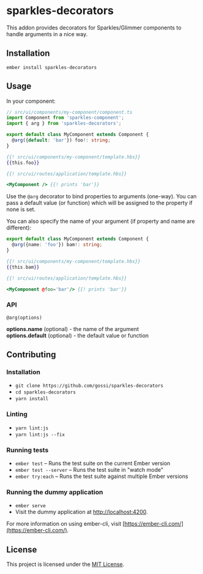 sparkles-decorators
==============================================================================

This addon provides decorators for Sparkles/Glimmer components to handle arguments in a nice way.

Installation
------------------------------------------------------------------------------

```
ember install sparkles-decorators
```


Usage
------------------------------------------------------------------------------

In your component:

```ts
// src/ui/components/my-component/component.ts
import Component from 'sparkles-component';
import { arg } from 'sparkles-decorators';

export default class MyComponent extends Component {
  @arg({default: 'bar'}) foo!: string;
}
```

```hbs
{{! src/ui/components/my-component/template.hbs}}
{{this.foo}}
```

```hbs
{{! src/ui/routes/application/template.hbs}}

<MyComponent /> {{! prints 'bar'}}
```

Use the `@arg` decorator to bind properties to arguments (one-way). You can pass a default value (or function) which will be assigned to the property if none is set. 

You can also specify the name of your argument (if property and name are different):

```ts
export default class MyComponent extends Component {
  @arg({name: 'foo'}) bam!: string;
}
```

```hbs
{{! src/ui/components/my-component/template.hbs}}
{{this.bam}}
```

```hbs
{{! src/ui/routes/application/template.hbs}}

<MyComponent @foo='bar'/> {{! prints 'bar'}}
```

### API

```
@arg(options)
```

**options.name** (optional) - the name of the argument<br>
**options.default** (optional) - the default value or function

Contributing
------------------------------------------------------------------------------

### Installation

* `git clone https://github.com/gossi/sparkles-decorators`
* `cd sparkles-decorators`
* `yarn install`

### Linting

* `yarn lint:js`
* `yarn lint:js --fix`

### Running tests

* `ember test` – Runs the test suite on the current Ember version
* `ember test --server` – Runs the test suite in "watch mode"
* `ember try:each` – Runs the test suite against multiple Ember versions

### Running the dummy application

* `ember serve`
* Visit the dummy application at [http://localhost:4200](http://localhost:4200).

For more information on using ember-cli, visit [https://ember-cli.com/](https://ember-cli.com/).

License
------------------------------------------------------------------------------

This project is licensed under the [MIT License](LICENSE.md).
